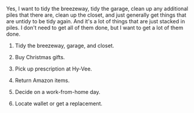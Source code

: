 Yes, I want to tidy the breezeway, tidy the garage, clean up any additional piles that there are, clean up the closet, and just generally get things that are untidy to be tidy again. And it's a lot of things that are just stacked in piles. I don't need to get all of them done, but I want to get a lot of them done.
1. Tidy the breezeway, garage, and closet.

2. Buy Christmas gifts.

3. Pick up prescription at Hy-Vee.

4. Return Amazon items.

5. Decide on a work-from-home day.

6. Locate wallet or get a replacement.